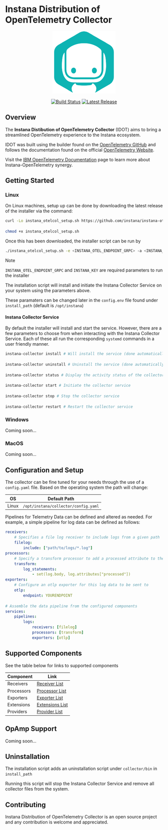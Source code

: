 # Instana Distribution of OpenTelemetry Collector

<!-- Instana Logo -->
<a href="https://www.ibm.com/products/instana">
    <p align="center">
        <img src="docs/assets/instana-logo.png">
    </p>
</a>

<!-- Badges -->
<p align="center">
  <a href="https://github.com/instana/instana-otel-collector/actions/workflows/test_build.yaml" style="display:inline-block">
    <img src="https://github.com/instana/instana-otel-collector/workflows/Run End to End Tests/badge.svg" alt="Build Status" />
  </a>
  <a href="https://github.com/instana/instana-otel-collector/releases/latest" style="display:inline-block">
    <img src="https://img.shields.io/github/v/release/instana/instana-otel-collector.svg?style-for-the-badge&color=05b5b3" alt="Latest Release" />
  </a>
</p>

## Overview

The **Instana Distibution of OpenTelemetry Collector** (IDOT) aims to bring a streamlined OpenTelemetry experience to the Instana ecosystem.

IDOT was built using the builder found on the [OpenTelemetry GitHub](https://github.com/open-telemetry/opentelemetry-collector) and follows the documentation found on the official [OpenTelemetry Website](https://opentelemetry.io/).

Visit the [IBM OpenTelemetry Documentation](https://www.ibm.com/docs/en/instana-observability/current?topic=apis-opentelemetry) page to learn more about Instana-OpenTelemetry synergy.

## Getting Started

### Linux

On Linux machines, setup up can be done by downloading the latest release of the installer via the command:

```bash
curl -Lo instana_otelcol_setup.sh https://github.com/instana/instana-otel-collector/releases/latest/download/instana-collector-installer-latest.sh

chmod +x instana_otelcol_setup.sh
```

Once this has been downloaded, the installer script can be run by

```bash
./instana_otelcol_setup.sh -e <INSTANA_OTEL_ENDPOINT_GRPC> -a <INSTANA_KEY> [-H <INSTANA_OTEL_ENDPOINT_HTTP>] [<install_path>]
```

> [!NOTE] 
> `INSTANA_OTEL_ENDPOINT_GRPC` and `INSTANA_KEY` are required parameters to run the installer

The installation script will install and initiate the Instana Collector Service on your system using the parameters above.

These paramaters can be changed later in the `config.env` file found under `install_path` (default is `/opt/instana`)

#### Instana Collector Service

By default the installer will install and start the service. However, there are a few parameters to choose from when interacting with the Instana Collector Service. Each of these all run the corresponding `systemd` commands in a user friendly manner.

```bash
instana-collector install # Will install the service (done automatically by installation script)

instana-collector uninstall # Uninstall the service (done automatically by uninstallation script)

instana-collector status # Display the activity status of the collector service

instana-collector start # Initiate the collector service

instana-collector stop # Stop the collector service

instana-collector restart # Restart the collector service
```

### Windows

Coming soon...

### MacOS

Coming soon...

## Configuration and Setup

The collector can be fine tuned for your needs through the use of a `config.yaml` file. Based on the operating system the path will change:

| OS      | Default Path                          |
|---------|---------------------------------------|
| Linux   | `/opt/instana/collector/config.yaml`  |


Pipelines for Telemetry Data can be defined and altered as needed. For example, a simple pipeline for log data can be defined as follows:

```yaml
receivers:
    # Specifies a file log receiver to include logs from a given path
    filelog:
        include: ["path/to/logs/*.log"]
processors:
    # Specify a transform processor to add a processed attribute to the log
    transform:
        log_statements:
            - set(log.body, log.attributes["processed"])
exporters:
    # Configure an otlp exporter for this log data to be sent to
    otlp:
        endpoint: YOURENDPOINT

# Assemble the data pipeline from the configured components
services:
    pipelines:
        logs:
            receivers: [filelog]
            processors: [transform]
            exporters: [otlp]
```

## Supported Components

See the table below for links to supported components

| Component     |  Link                                                                                                  |
|---------------|--------------------------------------------------------------------------------------------------------|
| Receivers     | [Receiver List](https://github.com/instana/instana-otel-collector/blob/readme/docs/receivers.md)       |
| Processors    | [Processor List](https://github.com/instana/instana-otel-collector/blob/readme/docs/processors.md)     |
| Exporters     | [Exporter List](https://github.com/instana/instana-otel-collector/blob/readme/docs/exporters.md)       |
| Extensions    | [Extensions List](https://github.com/instana/instana-otel-collector/blob/readme/docs/extensions.md)       |
| Providers     | [Provider List](https://github.com/instana/instana-otel-collector/blob/readme/docs/providers.md)       |

## OpAmp Support

Coming soon...

## Uninstallation

The installation script adds an uninstallation script under `collector/bin` in `install_path`

Running this script will stop the Instana Collector Service and remove all collector files from the system.

## Contributing

Instana Distribution of OpenTelemetry Collector is an open source project and any contribution is welcome and appreciated.